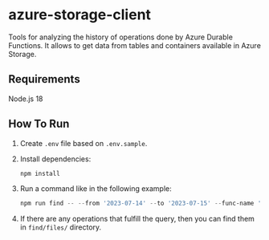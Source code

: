 # azure-storage-client

Tools for analyzing the history of operations done by Azure Durable Functions. It allows to get data from tables and containers available in Azure Storage.

## Requirements

Node.js 18

## How To Run

1. Create `.env` file based on `.env.sample`.
2. Install dependencies:

    ```powershell
    npm install
    ```

3. Run a command like in the following example:

    ```powershell
    npm run find -- --from '2023-07-14' --to '2023-07-15' --func-name 'func-import-data-orchestrator' --query 'error'
    ```

4. If there are any operations that fulfill the query, then you can find them in `find/files/` directory.

